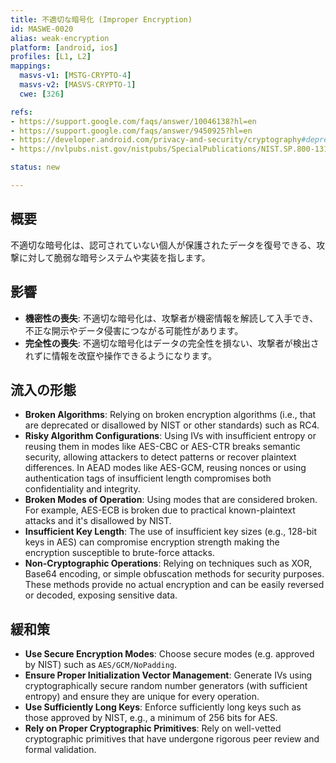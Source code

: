 ```yaml
---
title: 不適切な暗号化 (Improper Encryption)
id: MASWE-0020
alias: weak-encryption
platform: [android, ios]
profiles: [L1, L2]
mappings:
  masvs-v1: [MSTG-CRYPTO-4]
  masvs-v2: [MASVS-CRYPTO-1]
  cwe: [326]

refs:
- https://support.google.com/faqs/answer/10046138?hl=en
- https://support.google.com/faqs/answer/9450925?hl=en
- https://developer.android.com/privacy-and-security/cryptography#deprecated-functionality
- https://nvlpubs.nist.gov/nistpubs/SpecialPublications/NIST.SP.800-131Ar2.pdf

status: new

---
```


## 概要

不適切な暗号化は、認可されていない個人が保護されたデータを復号できる、攻撃に対して脆弱な暗号システムや実装を指します。

## 影響

- **機密性の喪失**: 不適切な暗号化は、攻撃者が機密情報を解読して入手でき、不正な開示やデータ侵害につながる可能性があります。
- **完全性の喪失**: 不適切な暗号化はデータの完全性を損ない、攻撃者が検出されずに情報を改竄や操作できるようになります。

## 流入の形態

- **Broken Algorithms**: Relying on broken encryption algorithms (i.e., that are deprecated or disallowed by NIST or other standards) such as RC4.
- **Risky Algorithm Configurations**: Using IVs with insufficient entropy or reusing them in modes like AES-CBC or AES-CTR breaks semantic security, allowing attackers to detect patterns or recover plaintext differences. In AEAD modes like AES-GCM, reusing nonces or using authentication tags of insufficient length compromises both confidentiality and integrity.
- **Broken Modes of Operation**: Using modes that are considered broken. For example, AES-ECB is broken due to practical known-plaintext attacks and it's disallowed by NIST.
- **Insufficient Key Length**: The use of insufficient key sizes (e.g., 128-bit keys in AES) can compromise encryption strength making the encryption susceptible to brute-force attacks.
- **Non-Cryptographic Operations**: Relying on techniques such as XOR, Base64 encoding, or simple obfuscation methods for security purposes. These methods provide no actual encryption and can be easily reversed or decoded, exposing sensitive data.

## 緩和策

- **Use Secure Encryption Modes**: Choose secure modes (e.g. approved by NIST) such as `AES/GCM/NoPadding`.
- **Ensure Proper Initialization Vector Management**: Generate IVs using cryptographically secure random number generators (with sufficient entropy) and ensure they are unique for every operation.
- **Use Sufficiently Long Keys**: Enforce sufficiently long keys such as those approved by NIST, e.g., a minimum of 256 bits for AES.
- **Rely on Proper Cryptographic Primitives**: Rely on well-vetted cryptographic primitives that have undergone rigorous peer review and formal validation.
